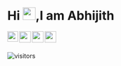 # Hi <img src="https://github.com/TheDudeThatCode/TheDudeThatCode/blob/master/Assets/Hi.gif" width="29px">,I am Abhijith

<a href="https://www.linkedin.com/in/abhijith-hegde-41b2931a1/">
  <img align="left" width="24px" src="https://cdn-icons-png.flaticon.com/512/174/174857.png"  />
</a>
<a href="https://twitter.com/abhijith__hegde/">
  <img align="left" width="26px" src="https://logodownload.org/wp-content/uploads/2014/09/twitter-logo-6.png" />
</a>
<a href="mailto:abhijithhegde21@gmail.com">
  <img align="left" width="26px" src="https://cdn-icons-png.flaticon.com/512/281/281769.png" />
</a>
<a href="https://www.instagram.com/abhijith__hegde/">
  <img align="left" width="26px" src="https://upload.wikimedia.org/wikipedia/commons/thumb/a/a5/Instagram_icon.png/1024px-Instagram_icon.png" />
</a>

<br />
<br />

![visitors](https://visitor-badge.laobi.icu/badge?page_id=abhijith-hegde.abhijith-hegde)
